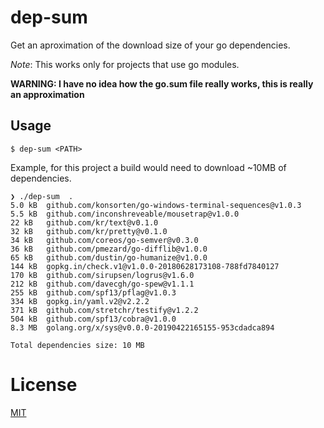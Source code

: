 # dep-sum

Get an aproximation of the download size of your go dependencies.

_Note_: This works only for projects that use go modules.

**WARNING: I have no idea how the go.sum file really works, this is really an approximation**

## Usage

```
$ dep-sum <PATH>
```

Example, for this project a build would need to download ~10MB of dependencies.

```
❯ ./dep-sum  .
5.0 kB	github.com/konsorten/go-windows-terminal-sequences@v1.0.3
5.5 kB	github.com/inconshreveable/mousetrap@v1.0.0
22 kB	github.com/kr/text@v0.1.0
32 kB	github.com/kr/pretty@v0.1.0
34 kB	github.com/coreos/go-semver@v0.3.0
36 kB	github.com/pmezard/go-difflib@v1.0.0
65 kB	github.com/dustin/go-humanize@v1.0.0
144 kB	gopkg.in/check.v1@v1.0.0-20180628173108-788fd7840127
170 kB	github.com/sirupsen/logrus@v1.6.0
212 kB	github.com/davecgh/go-spew@v1.1.1
255 kB	github.com/spf13/pflag@v1.0.3
334 kB	gopkg.in/yaml.v2@v2.2.2
371 kB	github.com/stretchr/testify@v1.2.2
504 kB	github.com/spf13/cobra@v1.0.0
8.3 MB	golang.org/x/sys@v0.0.0-20190422165155-953cdadca894

Total dependencies size: 10 MB
```

# License

[MIT](https://rumpl.mit-license.org/)
